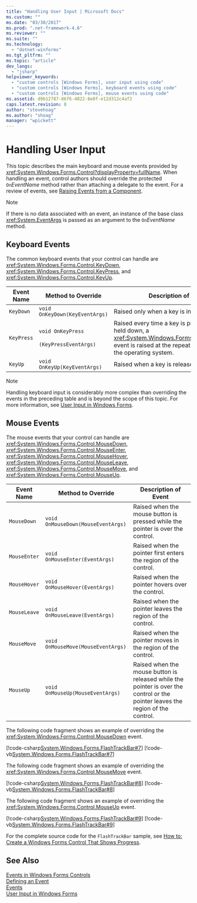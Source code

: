 ```yaml
---
title: "Handling User Input | Microsoft Docs"
ms.custom: ""
ms.date: "03/30/2017"
ms.prod: ".net-framework-4.6"
ms.reviewer: ""
ms.suite: ""
ms.technology: 
  - "dotnet-winforms"
ms.tgt_pltfrm: ""
ms.topic: "article"
dev_langs: 
  - "jsharp"
helpviewer_keywords: 
  - "custom controls [Windows Forms], user input using code"
  - "custom controls [Windows Forms], keyboard events using code"
  - "custom controls [Windows Forms], mouse events using code"
ms.assetid: d9b12787-86f6-4022-8e0f-e12d312c4af2
caps.latest.revision: 8
author: "stevehoag"
ms.author: "shoag"
manager: "wpickett"
---
```

# Handling User Input
This topic describes the main keyboard and mouse events provided by <xref:System.Windows.Forms.Control?displayProperty=fullName>. When handling an event, control authors should override the protected `On`*EventName* method rather than attaching a delegate to the event. For a review of events, see [Raising Events from a Component](../Topic/Raising%20Events%20from%20a%20Component.md).  
  
> [!NOTE]
>  If there is no data associated with an event, an instance of the base class <xref:System.EventArgs> is passed as an argument to the `On`*EventName* method.  
  
## Keyboard Events  
 The common keyboard events that your control can handle are <xref:System.Windows.Forms.Control.KeyDown>, <xref:System.Windows.Forms.Control.KeyPress>, and <xref:System.Windows.Forms.Control.KeyUp>.  
  
|Event Name|Method to Override|Description of Event|  
|----------------|------------------------|--------------------------|  
|`KeyDown`|`void OnKeyDown(KeyEventArgs)`|Raised only when a key is initially pressed.|  
|`KeyPress`|`void OnKeyPress`<br /><br /> `(KeyPressEventArgs)`|Raised every time a key is pressed. If a key is held down, a <xref:System.Windows.Forms.Control.KeyPress> event is raised at the repeat rate defined by the operating system.|  
|`KeyUp`|`void OnKeyUp(KeyEventArgs)`|Raised when a key is released.|  
  
> [!NOTE]
>  Handling keyboard input is considerably more complex than overriding the events in the preceding table and is beyond the scope of this topic. For more information, see [User Input in Windows Forms](../../../../docs/framework/winforms/user-input-in-windows-forms.md).  
  
## Mouse Events  
 The mouse events that your control can handle are <xref:System.Windows.Forms.Control.MouseDown>, <xref:System.Windows.Forms.Control.MouseEnter>, <xref:System.Windows.Forms.Control.MouseHover>, <xref:System.Windows.Forms.Control.MouseLeave>, <xref:System.Windows.Forms.Control.MouseMove>, and <xref:System.Windows.Forms.Control.MouseUp>.  
  
|Event Name|Method to Override|Description of Event|  
|----------------|------------------------|--------------------------|  
|`MouseDown`|`void OnMouseDown(MouseEventArgs)`|Raised when the mouse button is pressed while the pointer is over the control.|  
|`MouseEnter`|`void OnMouseEnter(EventArgs)`|Raised when the pointer first enters the region of the control.|  
|`MouseHover`|`void OnMouseHover(EventArgs)`|Raised when the pointer hovers over the control.|  
|`MouseLeave`|`void OnMouseLeave(EventArgs)`|Raised when the pointer leaves the region of the control.|  
|`MouseMove`|`void OnMouseMove(MouseEventArgs)`|Raised when the pointer moves in the region of the control.|  
|`MouseUp`|`void OnMouseUp(MouseEventArgs)`|Raised when the mouse button is released while the pointer is over the control or the pointer leaves the region of the control.|  
  
 The following code fragment shows an example of overriding the <xref:System.Windows.Forms.Control.MouseDown> event.  
  
 [!code-csharp[System.Windows.Forms.FlashTrackBar#7](../../../../samples/snippets/csharp/VS_Snippets_Winforms/System.Windows.Forms.FlashTrackBar/CS/FlashTrackBar.cs#7)]
 [!code-vb[System.Windows.Forms.FlashTrackBar#7](../../../../samples/snippets/visualbasic/VS_Snippets_Winforms/System.Windows.Forms.FlashTrackBar/VB/FlashTrackBar.vb#7)]  
  
 The following code fragment shows an example of overriding the <xref:System.Windows.Forms.Control.MouseMove> event.  
  
 [!code-csharp[System.Windows.Forms.FlashTrackBar#8](../../../../samples/snippets/csharp/VS_Snippets_Winforms/System.Windows.Forms.FlashTrackBar/CS/FlashTrackBar.cs#8)]
 [!code-vb[System.Windows.Forms.FlashTrackBar#8](../../../../samples/snippets/visualbasic/VS_Snippets_Winforms/System.Windows.Forms.FlashTrackBar/VB/FlashTrackBar.vb#8)]  
  
 The following code fragment shows an example of overriding the <xref:System.Windows.Forms.Control.MouseUp> event.  
  
 [!code-csharp[System.Windows.Forms.FlashTrackBar#9](../../../../samples/snippets/csharp/VS_Snippets_Winforms/System.Windows.Forms.FlashTrackBar/CS/FlashTrackBar.cs#9)]
 [!code-vb[System.Windows.Forms.FlashTrackBar#9](../../../../samples/snippets/visualbasic/VS_Snippets_Winforms/System.Windows.Forms.FlashTrackBar/VB/FlashTrackBar.vb#9)]  
  
 For the complete source code for the `FlashTrackBar` sample, see [How to: Create a Windows Forms Control That Shows Progress](../../../../docs/framework/winforms/controls/how-to-create-a-windows-forms-control-that-shows-progress.md).  
  
## See Also  
 [Events in Windows Forms Controls](../../../../docs/framework/winforms/controls/events-in-windows-forms-controls.md)   
 [Defining an Event](../../../../docs/framework/winforms/controls/defining-an-event-in-windows-forms-controls.md)   
 [Events](../../../../docs/standard/events/handling-and-raising-events.md)   
 [User Input in Windows Forms](../../../../docs/framework/winforms/user-input-in-windows-forms.md)